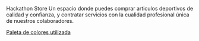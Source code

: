 Hackathon Store
Un espacio donde puedes comprar articulos deportivos de calidad y confianza, y contratar servicios con la cualidad profesional única de nuestros colaboradores.

[Paleta de colores utilizada](https://colorhunt.co/palette/5eabd6fefbc7ffb4b4e14434)